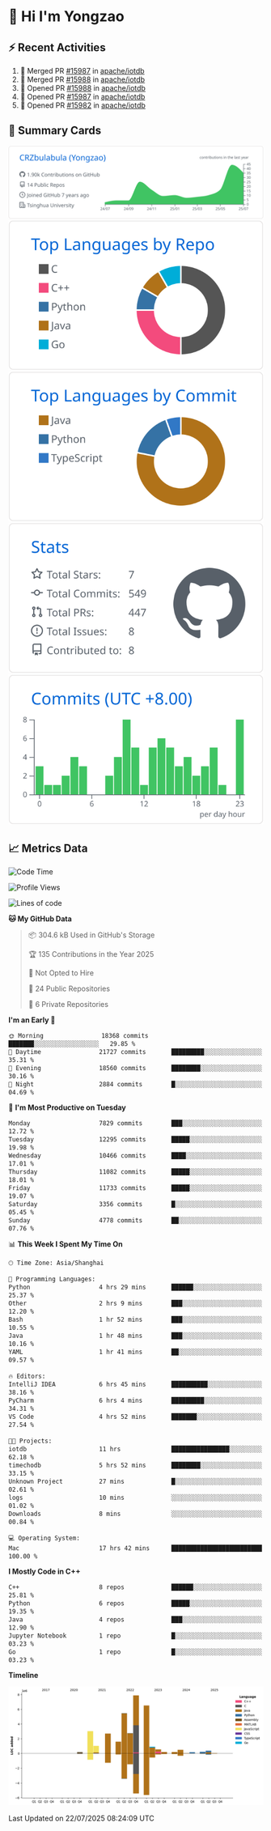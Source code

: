 # 👋 Hi I'm Yongzao

## ⚡ Recent Activities
<!--START_SECTION:activity-->
1. 🎉 Merged PR [#15987](https://github.com/apache/iotdb/pull/15987) in [apache/iotdb](https://github.com/apache/iotdb)
2. 🎉 Merged PR [#15988](https://github.com/apache/iotdb/pull/15988) in [apache/iotdb](https://github.com/apache/iotdb)
3. 💪 Opened PR [#15988](https://github.com/apache/iotdb/pull/15988) in [apache/iotdb](https://github.com/apache/iotdb)
4. 💪 Opened PR [#15987](https://github.com/apache/iotdb/pull/15987) in [apache/iotdb](https://github.com/apache/iotdb)
5. 💪 Opened PR [#15982](https://github.com/apache/iotdb/pull/15982) in [apache/iotdb](https://github.com/apache/iotdb)
<!--END_SECTION:activity-->

## 🎑 Summary Cards

[![](https://raw.githubusercontent.com/CRZbulabula/CRZbulabula/main/profile-summary-card-output/github/0-profile-details.svg)](https://github.com/vn7n24fzkq/github-profile-summary-cards)
[![](https://raw.githubusercontent.com/CRZbulabula/CRZbulabula/main/profile-summary-card-output/github/1-repos-per-language.svg)](https://github.com/vn7n24fzkq/github-profile-summary-cards) [![](https://raw.githubusercontent.com/CRZbulabula/CRZbulabula/main/profile-summary-card-output/github/2-most-commit-language.svg)](https://github.com/vn7n24fzkq/github-profile-summary-cards)
[![](https://raw.githubusercontent.com/CRZbulabula/CRZbulabula/main/profile-summary-card-output/github/3-stats.svg)](https://github.com/vn7n24fzkq/github-profile-summary-cards) [![](https://raw.githubusercontent.com/CRZbulabula/CRZbulabula/main/profile-summary-card-output/github/4-productive-time.svg)](https://github.com/vn7n24fzkq/github-profile-summary-cards)

## 📈 Metrics Data

<!--START_SECTION:waka-->
![Code Time](http://img.shields.io/badge/Code%20Time-1%2C080%20hrs%204%20mins-blue)

![Profile Views](http://img.shields.io/badge/Profile%20Views-1-blue)

![Lines of code](https://img.shields.io/badge/From%20Hello%20World%20I%27ve%20Written-34.3%20million%20lines%20of%20code-blue)

**🐱 My GitHub Data** 

> 📦 304.6 kB Used in GitHub's Storage 
 > 
> 🏆 135 Contributions in the Year 2025
 > 
> 🚫 Not Opted to Hire
 > 
> 📜 24 Public Repositories 
 > 
> 🔑 6 Private Repositories 
 > 
**I'm an Early 🐤** 

```text
🌞 Morning                18368 commits       ███████░░░░░░░░░░░░░░░░░░   29.85 % 
🌆 Daytime                21727 commits       █████████░░░░░░░░░░░░░░░░   35.31 % 
🌃 Evening                18560 commits       ████████░░░░░░░░░░░░░░░░░   30.16 % 
🌙 Night                  2884 commits        █░░░░░░░░░░░░░░░░░░░░░░░░   04.69 % 
```
📅 **I'm Most Productive on Tuesday** 

```text
Monday                   7829 commits        ███░░░░░░░░░░░░░░░░░░░░░░   12.72 % 
Tuesday                  12295 commits       █████░░░░░░░░░░░░░░░░░░░░   19.98 % 
Wednesday                10466 commits       ████░░░░░░░░░░░░░░░░░░░░░   17.01 % 
Thursday                 11082 commits       █████░░░░░░░░░░░░░░░░░░░░   18.01 % 
Friday                   11733 commits       █████░░░░░░░░░░░░░░░░░░░░   19.07 % 
Saturday                 3356 commits        █░░░░░░░░░░░░░░░░░░░░░░░░   05.45 % 
Sunday                   4778 commits        ██░░░░░░░░░░░░░░░░░░░░░░░   07.76 % 
```


📊 **This Week I Spent My Time On** 

```text
🕑︎ Time Zone: Asia/Shanghai

💬 Programming Languages: 
Python                   4 hrs 29 mins       ██████░░░░░░░░░░░░░░░░░░░   25.37 % 
Other                    2 hrs 9 mins        ███░░░░░░░░░░░░░░░░░░░░░░   12.20 % 
Bash                     1 hr 52 mins        ███░░░░░░░░░░░░░░░░░░░░░░   10.55 % 
Java                     1 hr 48 mins        ███░░░░░░░░░░░░░░░░░░░░░░   10.16 % 
YAML                     1 hr 41 mins        ██░░░░░░░░░░░░░░░░░░░░░░░   09.57 % 

🔥 Editors: 
IntelliJ IDEA            6 hrs 45 mins       ██████████░░░░░░░░░░░░░░░   38.16 % 
PyCharm                  6 hrs 4 mins        █████████░░░░░░░░░░░░░░░░   34.31 % 
VS Code                  4 hrs 52 mins       ███████░░░░░░░░░░░░░░░░░░   27.54 % 

🐱‍💻 Projects: 
iotdb                    11 hrs              ████████████████░░░░░░░░░   62.18 % 
timechodb                5 hrs 52 mins       ████████░░░░░░░░░░░░░░░░░   33.15 % 
Unknown Project          27 mins             █░░░░░░░░░░░░░░░░░░░░░░░░   02.61 % 
logs                     10 mins             ░░░░░░░░░░░░░░░░░░░░░░░░░   01.02 % 
Downloads                8 mins              ░░░░░░░░░░░░░░░░░░░░░░░░░   00.84 % 

💻 Operating System: 
Mac                      17 hrs 42 mins      █████████████████████████   100.00 % 
```

**I Mostly Code in C++** 

```text
C++                      8 repos             ██████░░░░░░░░░░░░░░░░░░░   25.81 % 
Python                   6 repos             █████░░░░░░░░░░░░░░░░░░░░   19.35 % 
Java                     4 repos             ███░░░░░░░░░░░░░░░░░░░░░░   12.90 % 
Jupyter Notebook         1 repo              █░░░░░░░░░░░░░░░░░░░░░░░░   03.23 % 
Go                       1 repo              █░░░░░░░░░░░░░░░░░░░░░░░░   03.23 % 
```



**Timeline**

![Lines of Code chart](https://raw.githubusercontent.com/CRZbulabula/CRZbulabula/main/assets/bar_graph.png)


 Last Updated on 22/07/2025 08:24:09 UTC
<!--END_SECTION:waka-->


